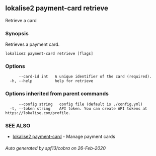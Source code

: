 ## lokalise2 payment-card retrieve

Retrieve a card

### Synopsis

Retrieves a payment card.

```
lokalise2 payment-card retrieve [flags]
```

### Options

```
      --card-id int   A unique identifier of the card (required).
  -h, --help          help for retrieve
```

### Options inherited from parent commands

```
      --config string   config file (default is ./config.yml)
  -t, --token string    API token. You can create API tokens at https://lokalise.com/profile.
```

### SEE ALSO

* [lokalise2 payment-card](lokalise2_payment-card.md)	 - Manage payment cards

###### Auto generated by spf13/cobra on 26-Feb-2020
